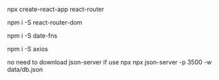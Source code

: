 npx create-react-app react-router

npm i -S react-router-dom

npm i -S date-fns

npm i -S axios

no need to download json-server if use npx
npx json-server -p 3500 -w data/db.json
